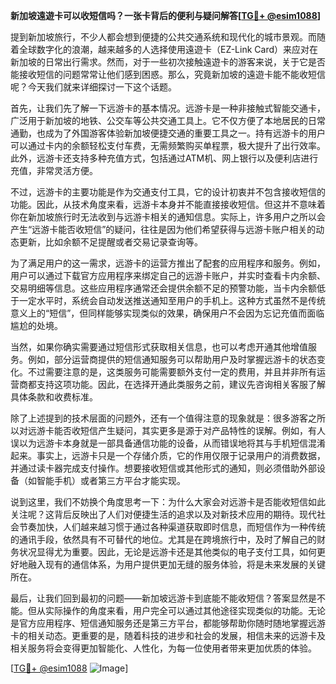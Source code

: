 **新加坡遠遊卡可以收短信吗？一张卡背后的便利与疑问解答[[TG💪+ @esim1088](https://t.me/s/esim1088)]**

提到新加坡旅行，不少人都会想到便捷的公共交通系统和现代化的城市景观。而随着全球数字化的浪潮，越来越多的人选择使用遠遊卡（EZ-Link Card）来应对在新加坡的日常出行需求。然而，对于一些初次接触遠遊卡的游客来说，关于它是否能接收短信的问题常常让他们感到困惑。那么，究竟新加坡的遠遊卡能不能收短信呢？今天我们就来详细探讨一下这个话题。

首先，让我们先了解一下远游卡的基本情况。远游卡是一种非接触式智能交通卡，广泛用于新加坡的地铁、公交车等公共交通工具上。它不仅方便了本地居民的日常通勤，也成为了外国游客体验新加坡便捷交通的重要工具之一。持有远游卡的用户可以通过卡内的余额轻松支付车费，无需频繁购买单程票，极大提升了出行效率。此外，远游卡还支持多种充值方式，包括通过ATM机、网上银行以及便利店进行充值，非常灵活方便。

不过，远游卡的主要功能是作为交通支付工具，它的设计初衷并不包含接收短信的功能。因此，从技术角度来看，远游卡本身并不能直接接收短信。但这并不意味着你在新加坡旅行时无法收到与远游卡相关的通知信息。实际上，许多用户之所以会产生“远游卡能否收短信”的疑问，往往是因为他们希望获得与远游卡账户相关的动态更新，比如余额不足提醒或者交易记录查询等。

为了满足用户的这一需求，远游卡的运营方推出了配套的应用程序和服务。例如，用户可以通过下载官方应用程序来绑定自己的远游卡账户，并实时查看卡内余额、交易明细等信息。这些应用程序通常还会提供余额不足的预警功能，当卡内余额低于一定水平时，系统会自动发送推送通知至用户的手机上。这种方式虽然不是传统意义上的“短信”，但同样能够实现类似的效果，确保用户不会因为忘记充值而面临尴尬的处境。

当然，如果你确实需要通过短信形式获取相关信息，也可以考虑开通其他增值服务。例如，部分运营商提供的短信通知服务可以帮助用户及时掌握远游卡的状态变化。不过需要注意的是，这类服务可能需要额外支付一定的费用，并且并非所有运营商都支持这项功能。因此，在选择开通此类服务之前，建议先咨询相关客服了解具体条款和收费标准。

除了上述提到的技术层面的问题外，还有一个值得注意的现象就是：很多游客之所以对远游卡能否收短信产生疑问，其实更多是源于对产品特性的误解。例如，有人误以为远游卡本身就是一部具备通信功能的设备，从而错误地将其与手机短信混淆起来。事实上，远游卡只是一个存储介质，它的作用仅限于记录用户的消费数据，并通过读卡器完成支付操作。想要接收短信或其他形式的通知，则必须借助外部设备（如智能手机）或者第三方平台才能实现。

说到这里，我们不妨换个角度思考一下：为什么大家会对远游卡是否能收短信如此关注呢？这背后反映出了人们对便捷生活的追求以及对新技术应用的期待。现代社会节奏加快，人们越来越习惯于通过各种渠道获取即时信息，而短信作为一种传统的通讯手段，依然具有不可替代的地位。尤其是在跨境旅行中，及时了解自己的财务状况显得尤为重要。因此，无论是远游卡还是其他类似的电子支付工具，如何更好地融入现有的通信体系，为用户提供更加无缝的服务体验，将是未来发展的关键所在。

最后，让我们回到最初的问题——新加坡远游卡到底能不能收短信？答案显然是不能。但从实际操作的角度来看，用户完全可以通过其他途径实现类似的功能。无论是官方应用程序、短信通知服务还是第三方平台，都能够帮助你随时随地掌握远游卡的相关动态。更重要的是，随着科技的进步和社会的发展，相信未来的远游卡及相关服务将会变得更加智能化、人性化，为每一位使用者带来更加优质的体验。

[[TG💪+ @esim1088](https://t.me/s/esim1088) ![Image](https://i.postimg.cc/4NQfJmqS/Snipaste-2025-05-13-00-14-12.png)]